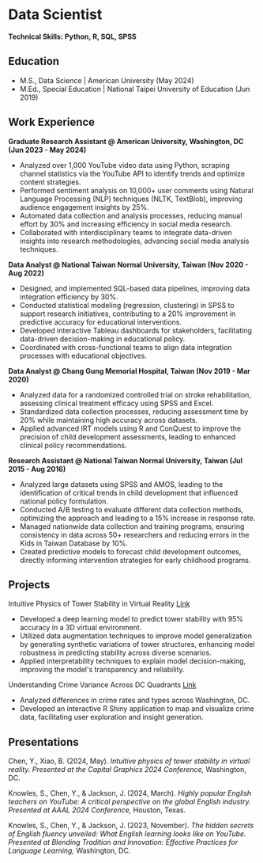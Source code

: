 # Data Scientist
**Technical Skills: Python, R, SQL, SPSS**

## Education
- M.S., Data Science | American University (May 2024)
- M.Ed., Special Education | National Taipei University of Education (Jun 2019)

## Work Experience
**Graduate Research Assistant @ American University, Washington, DC (Jun 2023 - May 2024)**
- Analyzed over 1,000 YouTube video data using Python, scraping channel statistics via the YouTube API to identify trends and optimize content strategies.
- Performed sentiment analysis on 10,000+ user comments using Natural Language Processing (NLP) techniques (NLTK, TextBlob), improving audience engagement insights by 25%.
- Automated data collection and analysis processes, reducing manual effort by 30% and increasing efficiency in social media research.
- Collaborated with interdisciplinary teams to integrate data-driven insights into research methodologies, advancing social media analysis techniques.

**Data Analyst @ National Taiwan Normal University, Taiwan (Nov 2020 - Aug 2022)**
- Designed, and implemented SQL-based data pipelines, improving data integration efficiency by 30%.
- Conducted statistical modeling (regression, clustering) in SPSS to support research initiatives, contributing to a 20% improvement in predictive accuracy for educational interventions.
- Developed interactive Tableau dashboards for stakeholders, facilitating data-driven decision-making in educational policy.
- Coordinated with cross-functional teams to align data integration processes with educational objectives.

**Data Analyst @ Chang Gung Memorial Hospital, Taiwan (Nov 2019 - Mar 2020)**
- Analyzed data for a randomized controlled trial on stroke rehabilitation, assessing clinical treatment efficacy using SPSS and Excel.
- Standardized data collection processes, reducing assessment time by 20% while maintaining high accuracy across datasets.
- Applied advanced IRT models using R and ConQuest to improve the precision of child development assessments, leading to enhanced clinical policy recommendations.

**Research Assistant @ National Taiwan Normal University, Taiwan (Jul 2015 - Aug 2016)**
- Analyzed large datasets using SPSS and AMOS, leading to the identification of critical trends in child development that influenced national policy formulation.
- Conducted A/B testing to evaluate different data collection methods, optimizing the approach and leading to a 15% increase in response rate.
- Managed nationwide data collection and training programs, ensuring consistency in data across 50+ researchers and reducing errors in the Kids in Taiwan Database by 10%.
- Created predictive models to forecast child development outcomes, directly informing intervention strategies for early childhood programs.

## Projects
Intuitive Physics of Tower Stability in Virtual Reality
[Link](https://github.com/ycyukichen/VR-project)
- Developed a deep learning model to predict tower stability with 95% accuracy in a 3D virtual environment.
- Utilized data augmentation techniques to improve model generalization by generating synthetic variations of tower structures, enhancing model robustness in predicting stability across diverse scenarios.
- Applied interpretability techniques to explain model decision-making, improving the model's transparency and reliability.

Understanding Crime Variance Across DC Quadrants
[Link](https://audatacourse.shinyapps.io/dc-crime)
- Analyzed differences in crime rates and types across Washington, DC.
- Developed an interactive R Shiny application to map and visualize crime data, facilitating user exploration and insight generation.

## Presentations
Chen, Y., Xiao, B. (2024, May). *Intuitive physics of tower stability in virtual reality. Presented at the Capital Graphics 2024 Conference,* Washington, DC.

Knowles, S., Chen, Y., & Jackson, J. (2024, March). *Highly popular English teachers on YouTube: A critical perspective on the global English industry. Presented at AAAL 2024 Conference,* Houston, Texas.

Knowles, S., Chen, Y., & Jackson, J. (2023, November). *The hidden secrets of English fluency unveiled: What English learning looks like on YouTube. Presented at Blending Tradition and Innovation: Effective Practices for Language Learning,* Washington, DC.
